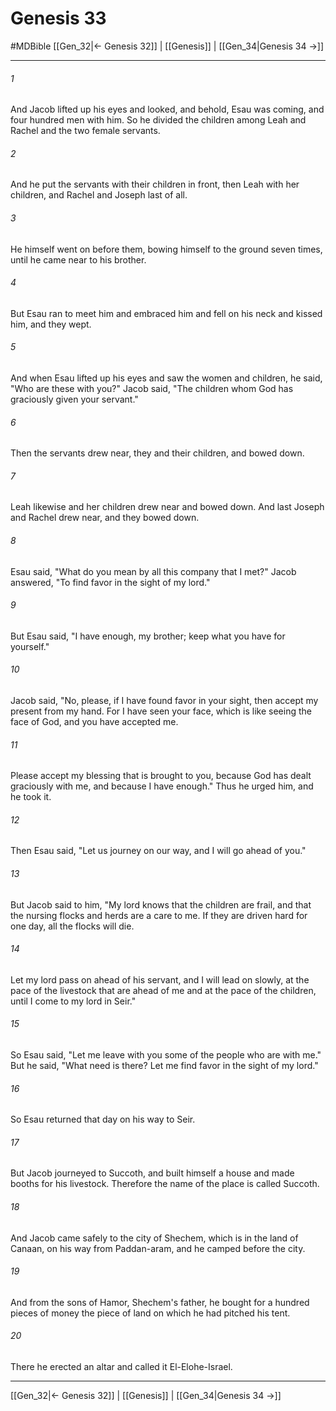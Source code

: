 # Genesis 33
#MDBible
[[Gen_32|← Genesis 32]] | [[Genesis]] | [[Gen_34|Genesis 34 →]]

***

###### 1 
And Jacob lifted up his eyes and looked, and behold, Esau was coming, and four hundred men with him. So he divided the children among Leah and Rachel and the two female servants. 

###### 2 
And he put the servants with their children in front, then Leah with her children, and Rachel and Joseph last of all. 

###### 3 
He himself went on before them, bowing himself to the ground seven times, until he came near to his brother. 

###### 4 
But Esau ran to meet him and embraced him and fell on his neck and kissed him, and they wept. 

###### 5 
And when Esau lifted up his eyes and saw the women and children, he said, "Who are these with you?" Jacob said, "The children whom God has graciously given your servant." 

###### 6 
Then the servants drew near, they and their children, and bowed down. 

###### 7 
Leah likewise and her children drew near and bowed down. And last Joseph and Rachel drew near, and they bowed down. 

###### 8 
Esau said, "What do you mean by all this company that I met?" Jacob answered, "To find favor in the sight of my lord." 

###### 9 
But Esau said, "I have enough, my brother; keep what you have for yourself." 

###### 10 
Jacob said, "No, please, if I have found favor in your sight, then accept my present from my hand. For I have seen your face, which is like seeing the face of God, and you have accepted me. 

###### 11 
Please accept my blessing that is brought to you, because God has dealt graciously with me, and because I have enough." Thus he urged him, and he took it. 

###### 12 
Then Esau said, "Let us journey on our way, and I will go ahead of you." 

###### 13 
But Jacob said to him, "My lord knows that the children are frail, and that the nursing flocks and herds are a care to me. If they are driven hard for one day, all the flocks will die. 

###### 14 
Let my lord pass on ahead of his servant, and I will lead on slowly, at the pace of the livestock that are ahead of me and at the pace of the children, until I come to my lord in Seir." 

###### 15 
So Esau said, "Let me leave with you some of the people who are with me." But he said, "What need is there? Let me find favor in the sight of my lord." 

###### 16 
So Esau returned that day on his way to Seir. 

###### 17 
But Jacob journeyed to Succoth, and built himself a house and made booths for his livestock. Therefore the name of the place is called Succoth. 

###### 18 
And Jacob came safely to the city of Shechem, which is in the land of Canaan, on his way from Paddan-aram, and he camped before the city. 

###### 19 
And from the sons of Hamor, Shechem's father, he bought for a hundred pieces of money the piece of land on which he had pitched his tent. 

###### 20 
There he erected an altar and called it El-Elohe-Israel. 

***

[[Gen_32|← Genesis 32]] | [[Genesis]] | [[Gen_34|Genesis 34 →]]
